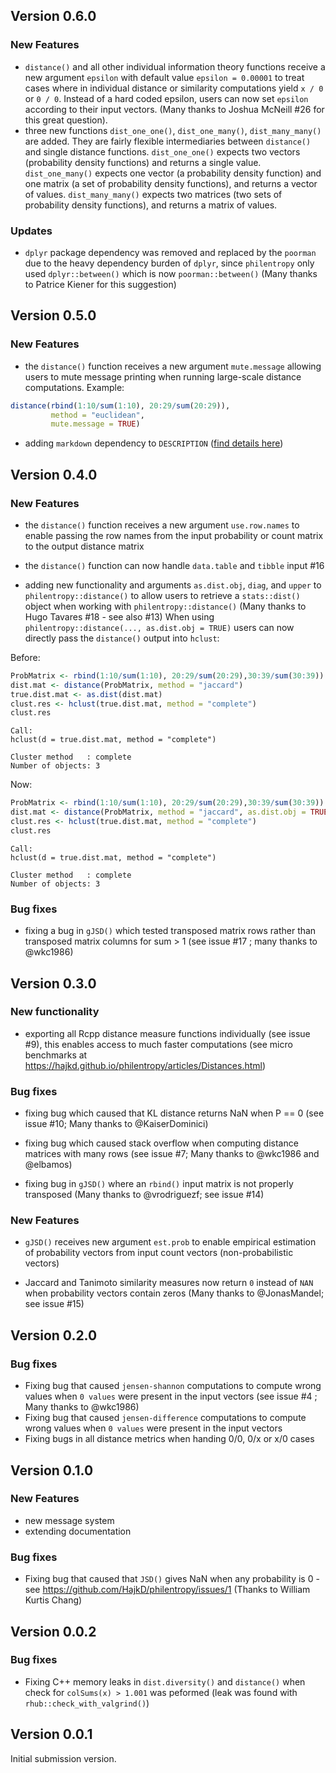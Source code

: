 ## Version 0.6.0

### New Features

- `distance()` and all other individual information theory functions
receive a new argument `epsilon` with default value `epsilon = 0.00001` to treat cases where in individual distance or similarity computations 
yield `x / 0` or `0 / 0`. Instead of a hard coded epsilon, users can now set `epsilon` according to their input vectors. (Many thanks to Joshua McNeill #26 for this great question). 
- three new functions `dist_one_one()`, `dist_one_many()`, `dist_many_many()` are added. They are fairly flexible intermediaries between `distance()` and single distance functions. `dist_one_one()` expects two vectors (probability density functions) and returns a single value. `dist_one_many()` expects one vector (a probability density function) and one matrix (a set of probability density functions), and returns a vector of values. `dist_many_many()` expects two matrices (two sets of probability density functions), and returns a matrix of values.

### Updates

- `dplyr` package dependency was removed and replaced by the `poorman`
due to the heavy dependency burden of `dplyr`, since `philentropy`
only used `dplyr::between()` which is now `poorman::between()` (Many thanks to Patrice Kiener for this suggestion)


## Version 0.5.0

### New Features

- the `distance()` function receives a new argument `mute.message` allowing users to mute  message printing when running large-scale distance computations.
Example:

```r
distance(rbind(1:10/sum(1:10), 20:29/sum(20:29)), 
         method = "euclidean", 
         mute.message = TRUE)
```

- adding `markdown` dependency to `DESCRIPTION` ([find details here](https://github.com/yihui/knitr/issues/1864))

## Version 0.4.0

### New Features

- the `distance()` function receives a new argument `use.row.names` to enable passing the row names from the input probability or count matrix to the output distance matrix

- the `distance()` function can now handle `data.table` and `tibble` input #16

- adding new functionality and arguments `as.dist.obj`, `diag`, and `upper` to `philentropy::distance()` to allow users to retrieve a `stats::dist()` object when working with `philentropy::distance()` (Many thanks to Hugo Tavares #18 - see also #13)
When using `philentropy::distance(..., as.dist.obj = TRUE)` users can now directly pass the `distance()` output into `hclust`:

Before:
```r
ProbMatrix <- rbind(1:10/sum(1:10), 20:29/sum(20:29),30:39/sum(30:39))
dist.mat <- distance(ProbMatrix, method = "jaccard")
true.dist.mat <- as.dist(dist.mat)
clust.res <- hclust(true.dist.mat, method = "complete")
clust.res
```

```
Call:
hclust(d = true.dist.mat, method = "complete")

Cluster method   : complete 
Number of objects: 3 
```

Now:

```r
ProbMatrix <- rbind(1:10/sum(1:10), 20:29/sum(20:29),30:39/sum(30:39))
dist.mat <- distance(ProbMatrix, method = "jaccard", as.dist.obj = TRUE)
clust.res <- hclust(true.dist.mat, method = "complete")
clust.res
```

```
Call:
hclust(d = true.dist.mat, method = "complete")

Cluster method   : complete 
Number of objects: 3 
```

### Bug fixes

- fixing a bug in `gJSD()` which tested transposed matrix rows rather than transposed matrix columns for sum > 1 (see issue #17 ; many thanks to @wkc1986)

## Version 0.3.0

### New functionality
- exporting all Rcpp distance measure functions individually (see issue #9), this
enables access to much faster computations (see micro benchmarks at https://hajkd.github.io/philentropy/articles/Distances.html)

### Bug fixes

- fixing bug which caused that KL distance returns NaN when P == 0 (see issue #10; Many thanks to @KaiserDominici)

- fixing bug which caused stack overflow when computing distance matrices with many rows (see issue #7; Many thanks to @wkc1986 and @elbamos)

- fixing bug in `gJSD()` where an `rbind()` input matrix is not properly transposed (Many thanks to @vrodriguezf; see issue #14) 


### New Features

- `gJSD()` receives new argument `est.prob` to enable empirical estimation of probability vectors from input count vectors (non-probabilistic vectors) 

- Jaccard and Tanimoto similarity measures now return `0` instead of `NAN` when probability vectors contain zeros (Many thanks to @JonasMandel; see issue #15)


## Version 0.2.0

### Bug fixes
- Fixing bug that caused `jensen-shannon` computations to compute wrong values when `0 values` were present in the input vectors (see issue #4 ; Many thanks to @wkc1986)
- Fixing bug that caused `jensen-difference` computations to compute wrong values when `0 values` were present in the input vectors
- Fixing bugs in all distance metrics when handing 0/0, 0/x or x/0 cases

## Version 0.1.0

### New Features

- new message system
- extending documentation

### Bug fixes

- Fixing bug that caused that `JSD()` gives NaN when any probability is 0 - see https://github.com/HajkD/philentropy/issues/1 (Thanks to William Kurtis Chang)

## Version 0.0.2

### Bug fixes

- Fixing C++ memory leaks in `dist.diversity()` and `distance()` when check for `colSums(x) > 1.001` was peformed (leak was found with `rhub::check_with_valgrind()`)

## Version 0.0.1

Initial submission version.
